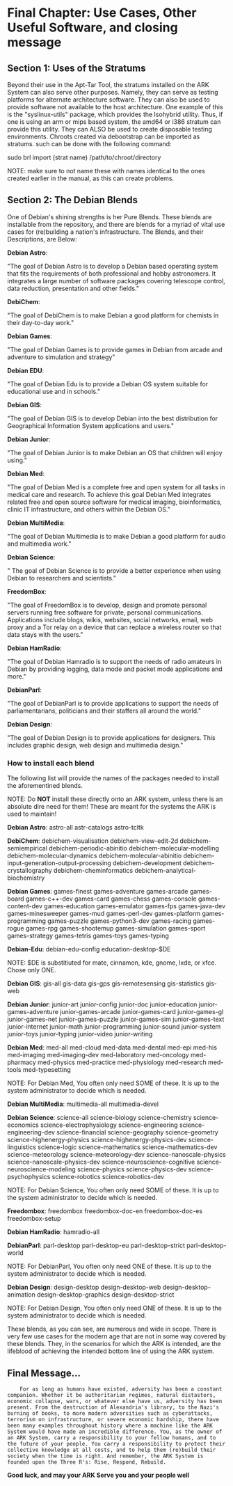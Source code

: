 # **Final Chapter: Use Cases, Other Useful Software, and closing message**
## Section 1: Uses of the Stratums
Beyond their use in the Apt-Tar Tool, the stratums installed on the ARK System can also serve other purposes. Namely, they can serve as testing platforms for alternate architecture software. They can also be used to provide software not available to the host architecture. One example of this is the "syslinux-utils" package, which provides the Isohybrid utility. Thus, if one is using an arm or mips based system, the amd64 or i386 stratum can provide this utility. They can ALSO be used to create disposable testing environments. Chroots created via debootstrap can be imported as stratums. such can be done with the following command: 

sudo brl import (strat name) /path/to/chroot/directory


NOTE: make sure to not name these with names identical to the ones created earlier in the manual, as this can create problems. 

## Section 2: The Debian Blends
One of Debian's shining strengths is her Pure Blends. These blends are installable from the repository, and there are blends for a myriad of vital use cases for (re)building a nation's infrastructure. The Blends, and their Descriptions, are Below: 

**Debian Astro**: 

"The goal of Debian Astro is to develop a Debian based operating system that fits the requirements of both professional and hobby astronomers. It integrates a large number of software packages covering telescope control, data reduction, presentation and other fields."

**DebiChem**: 

"The goal of DebiChem is to make Debian a good platform for chemists in their day-to-day work."

**Debian Games**: 

"The goal of Debian Games is to provide games in Debian from arcade and adventure to simulation and strategy"

**Debian EDU**: 

"The goal of Debian Edu is to provide a Debian OS system suitable for educational use and in schools." 

**Debian GIS**: 

"The goal of Debian GIS is to develop Debian into the best distribution for Geographical Information System applications and users."

**Debian Junior**: 

"The goal of Debian Junior is to make Debian an OS that children will enjoy using."

**Debian Med**: 

"The goal of Debian Med is a complete free and open system for all tasks in medical care and research. To achieve this goal Debian Med integrates related free and open source software for medical imaging, bioinformatics, clinic IT infrastructure, and others within the Debian OS."

**Debian MultiMedia**: 

"The goal of Debian Multimedia is to make Debian a good platform for audio and multimedia work."

**Debian Science**: 

" The goal of Debian Science is to provide a better experience when using Debian to researchers and scientists."

**FreedomBox**: 

"The goal of FreedomBox is to develop, design and promote personal servers running free software for private, personal communications. Applications include blogs, wikis, websites, social networks, email, web proxy and a Tor relay on a device that can replace a wireless router so that data stays with the users."

**Debian HamRadio**:

"The goal of Debian Hamradio is to support the needs of radio amateurs in Debian by providing logging, data mode and packet mode applications and more."

**DebianParl**: 

"The goal of DebianParl is to provide applications to support the needs of parliamentarians, politicians and their staffers all around the world."

**Debian Design**: 

"The goal of Debian Design is to provide applications for designers. This includes graphic design, web design and multimedia design."



### How to install each blend
The following list will provide the names of the packages needed to install the aforementined blends. 

NOTE: Do **NOT** install these directly onto an ARK system, unless there is an absolute dire need for them! These are meant for the systems the ARK is used to maintain!

**Debian Astro**: astro-all astr-catalogs astro-tcltk

**DebiChem**:  debichem-visualisation debichem-view-edit-2d debichem-semiempirical debichem-periodic-abinitio debichem-molecular-modelling debichem-molecular-dynamics debichem-molecular-abinitio debichem-input-generation-output-processing debichem-development debichem-crystallography debichem-cheminformatics debichem-analytical-biochemistry

**Debian Games**: games-finest games-adventure games-arcade games-board games-c++-dev games-card games-chess games-console games-content-dev games-education games-emulator games-fps games-java-dev games-minesweeper games-mud games-perl-dev games-platform games-programming games-puzzle games-python3-dev games-racing games-rogue games-rpg games-shootemup games-simulation games-sport games-strategy games-tetris games-toys games-typing

**Debian-Edu**: debian-edu-config education-desktop-$DE

NOTE: $DE is substitiuted for mate, cinnamon, kde, gnome, lxde, or xfce. Chose only ONE. 


**Debian GIS**: gis-all gis-data gis-gps gis-remotesensing gis-statistics gis-web

**Debian Junior**: junior-art junior-config junior-doc junior-education junior-games-adventure junior-games-arcade junior-games-card junior-games-gl junior-games-net junior-games-puzzle junior-games-sim junior-games-text junior-internet junior-math junior-programming junior-sound junior-system junior-toys junior-typing junior-video junior-writing 

**Debian Med**: med-all med-cloud med-data med-dental med-epi med-his med-imaging med-imaging-dev med-laboratory med-oncology med-pharmacy med-physics med-practice med-physiology med-research med-tools med-typesetting 

NOTE: For Debian Med, You often only need SOME of these. It is up to the system administrator to decide which is needed.

**Debian MultiMedia**: multimedia-all multimedia-devel 

**Debian Science**: science-all science-biology science-chemistry science-economics science-electrophysiology science-engineering science-engineering-dev science-financial science-geography science-geometry science-highenergy-physics science-highenergy-physics-dev science-linguistics science-logic science-mathematics science-mathematics-dev science-meteorology science-meteorology-dev science-nanoscale-physics science-nanoscale-physics-dev science-neuroscience-cognitive science-neuroscience-modeling science-physics science-physics-dev science-psychophysics science-robotics science-robotics-dev 

NOTE: For Debian Science, You often only need SOME of these. It is up to the system administrator to decide which is needed.

**Freedombox**: freedombox freedombox-doc-en freedombox-doc-es freedombox-setup

**Debian HamRadio**: hamradio-all 

**DebianParl**: parl-desktop parl-desktop-eu parl-desktop-strict parl-desktop-world

NOTE: For DebianParl, You often only need ONE of these. It is up to the system administrator to decide which is needed. 

**Debian Design**: design-desktop design-desktop-web design-desktop-animation design-desktop-graphics design-desktop-strict 

NOTE: For Debian Design, You often only need ONE of these. It is up to the system administrator to decide which is needed. 


These blends, as you can see, are numerous and wide in scope. There is very few use cases for the modern age that are not in some way covered by these blends. They, in the scenarios for which the ARK is intended, are the lifeblood of achieving the intended bottom line of using the ARK system. 

## Final Message...
    
        For as long as humans have existed, adversity has been a constant companion. Whether it be authoritarian regimes, natural distasters, economic collapse, wars, or whatever else have us, adversity has been present. From the destruction of Alexandria's library, to the Nazi's burning of books, to more modern adversities such as cyberattacks, terrorism on infrastructure, or severe economic hardship, there have been many examples throughout history where a machine like the ARK System would have made an incredible difference. You, as the owner of an ARK System, carry a responsibility to your fellow humans, and to the future of your people. You carry a responsibility to protect their collective knowledge at all costs, and to help them (re)build their society when the time is right. And remember, the ARK System is founded upon the Three R's: Rise, Respond, Rebuild. 
                                 
**Good luck, and may your ARK Serve you and your people well** 
